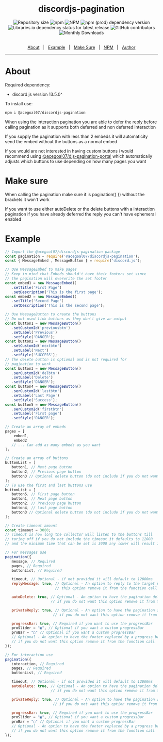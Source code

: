 <h1 align="center">discordjs-pagination</h1>
<div align="center">
   <img alt="Repository size" src="https://img.shields.io/github/repo-size/acegoal07/discordjs-pagination">
   <img alt="npm" src="https://img.shields.io/npm/v/@acegoal07/discordjs-pagination/latest">
   <img alt="NPM" src="https://img.shields.io/npm/l/@acegoal07/discordjs-pagination">
   <img alt="npm (prod) dependency version" src="https://img.shields.io/npm/dependency-version/@acegoal07/discordjs-pagination/discord.js">
   <img alt="Libraries.io dependency status for latest release" src="https://img.shields.io/github/issues-raw/acegoal07/discordjs-pagination">
   <img alt="GitHub contributors" src="https://img.shields.io/github/contributors/acegoal07/discordjs-pagination">
   <img alt="Monthly Downloads" src="https://img.shields.io/npm/dm/@acegoal07/discordjs-pagination">
</div><br>
<p align="center">
   <a href="#about">About</a> &#xa0; | &#xa0;
   <a href="#example">Example</a> &#xa0; | &#xa0;
   <a href="#makeSure">Make Sure</a> &#xa0; | &#xa0;
   <a href="https://www.npmjs.com/package/@acegoal07/discordjs-pagination">NPM</a> &#xa0; | &#xa0;
   <a href="https://github.com/acegoal07" target="_blank">Author</a>
</p>

---

<h1 id="about">About</h1>

Required dependency: 
- discord.js version 13.5.0^

To install use:
```js
npm i @acegoal07/discordjs-pagination
```

When using the interaction pagination you are able to defer the reply before calling pagination as it supports both deferred and non deferred interaction

If you supply the pagination with less than 2 embeds it will automaticity send the embed without the buttons as a normal embed

If you would are not interested in having custom buttons i would recommend using <a href="https://www.npmjs.com/package/@acegoal07/djs-pagination-portal">@acegoal07/djs-pagination-portal</a> which automatically adjusts which buttons to use depending on how many pages you want

<h1 id="makeSure">Make sure</h1>

When calling the pagination make sure it is pagination({ }) without the brackets it won't work

If you want to use either autoDelete or the delete buttons with a interaction pagination if you have already deferred the reply you can't have ephemeral enabled

<h1 id="example">Example</h1>

```js
// Import the @acegoal07/discordjs-pagination package
const pagination = require('@acegoal07/discordjs-pagination');
const { MessageEmbed , MessageButton } = require('discord.js');

// Use MessageEmbed to make pages
// Keep in mind that Embeds should't have their footers set since
// the pagination will overwrite the set footer
const embed1 = new MessageEmbed()
   .setTitle('First Page')
   .setDescription('This is the first page');
const embed2 = new MessageEmbed()
   .setTitle('Second Page')
   .setDescription('This is the second page');

// Use MessageButton to create the buttons
// Do not used link buttons as they don't give an output
const button1 = new MessageButton()
   .setCustomId('previousbtn')
   .setLabel('Previous')
   .setStyle('DANGER');
const button2 = new MessageButton()
   .setCustomId('nextbtn')
   .setLabel('Next')
   .setStyle('SUCCESS');
// The delete button is optional and is not required for
// pagination to work
const button3 = new MessageButton()
   .serCustomId('delbtn')
   .setLabel('Delete')
   .setStyle('DANGER');
const button4 = new MessageButton()
   .serCustomId('lastbtn')
   .setLabel('Last Page')
   .setStyle('Success');
const button5 = new MessageButton()
   .serCustomId('firstbtn')
   .setLabel('First page')
   .setStyle('DANGER');

// Create an array of embeds
pages = [
	embed1,
	embed2
   // ... Can add as many embeds as you want
];

// Create an array of buttons
buttonList = [
   button1, // Next page button
   button2, // Previous page button
   button3 // Optional delete button (do not include if you do not want it)
];
// To use the first and last buttons use
buttonList = [
   button5, // First page button
   button1, // Next page button
   button2, // Previous page button
   button4, // Last page button
   button3 // Optional delete button (do not include if you do not want it)
];

// Create timeout amount
const timeout = 3000;
// Timeout is how long the collector will listen to the buttons till
// turing off if you do not include the timeout it defaults to 12000
// and the minimum time that can be set is 3000 any lower will result in error

// For messages use
pagination({
   message, // Required
   pages, // Required
   buttonList, // Required

   timeout, // Optional - if not provided it will default to 12000ms
   replyMessage: true, // Optional - An option to reply to the target message if you do not want
                       // this option remove it from the function call

   autoDelete: true, // Optional - An option to have the pagination delete it's self when the timeout ends
                     // if you do not want this option remove it from the function call

   privateReply: true, // Optional - An option to have the pagination sent in a dm
                      // if you do not want this option remove it from the function call

   progressBar: true, // Required if you want to use the progressBar
   proSlider = "▣", // Optional if you want a custom progressBar
   proBar = "▢" // Optional if you want a custom progressBar
   // Optional - An option to have the footer replaced by a progress bar
   // if you do not want this option remove it from the function call
});

// For interaction use
pagination({
   interaction, // Required
   pages, // Required
   buttonList, // Required

   timeout, // Optional - if not provided it will default to 12000ms
   autoDelete: true, // Optional - An option to have the pagination delete it's self when the timeout ends
                     // if you do not want this option remove it from the function call  

   privateReply: true, // Optional - An option to have the pagination sent in a dm
                      // if you do not want this option remove it from the function call

   progressBar: true, // Required if you want to use the progressBar
   proSlider = "▣", // Optional if you want a custom progressBar
   proBar = "▢" // Optional if you want a custom progressBar
   // Optional - An option to have the footer replaced by a progress bar
   // if you do not want this option remove it from the function call
});
```